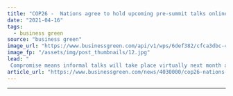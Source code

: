```yaml
---
title: "COP26 -  Nations agree to hold upcoming pre-summit talks online"
date: "2021-04-16"
tags: 
  - business green
source: "business green"
image_url: "https://www.businessgreen.com/api/v1/wps/6def382/cfca3dbc-44f5-428a-b5cc-4f944d974057/3/sharma-cop26-net-zero-summit-185x114.jpg"
image_fp: "/assets/img/post_thumbnails/12.jpg"
lead: "
 Compromise means informal talks will take place virtually next month as UK battles to ensure Glasgow summit itself takes place in person ..."
article_url: "https://www.businessgreen.com/news/4030000/cop26-nations-agree-hold-upcoming-pre-summit-talks-online"
---
```


---
